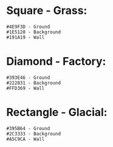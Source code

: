 # Square - Grass:
	#4E9F3D - Ground
	#1E5128 - Background
	#191A19 - Wall
# Diamond - Factory:
	#393E46 - Ground
	#222831 - Background
	#FFD369 - Wall
# Rectangle - Glacial:
	#395B64 - Ground
	#2C3333 - Background
	#A5C9CA - Wall